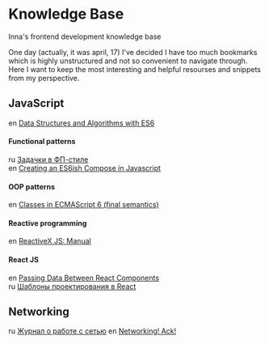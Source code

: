 # Knowledge Base
Inna's frontend development knowledge base

One day (actually, it was april, 17) I've decided I have too much bookmarks which is highly unstructured and not so convenient to navigate through. Here I want to keep the most interesting and helpful resourses and snippets from my perspective.

## JavaScript

en [Data Structures and Algorithms with ES6](https://github.com/Crizstian/data-structure-and-algorithms-with-ES6)

#### Functional patterns

ru [Задачки в ФП-стиле](https://medium.com/@frontman/fun-es-4-%D0%B7%D0%B0%D0%B4%D0%B0%D1%87%D0%BA%D0%B8-%D0%B2-%D1%84%D0%BF-%D1%81%D1%82%D0%B8%D0%BB%D0%B5-930763b0f8e4)  
en [Creating an ES6ish Compose in Javascript](https://medium.com/@dtipson/creating-an-es6ish-compose-in-javascript-ac580b95104a)

#### OOP patterns

en [Classes in ECMAScript 6 (final semantics)](http://2ality.com/2015/02/es6-classes-final.html)

#### Reactive programming

en [ReactiveX JS: Manual](http://reactivex.io/rxjs/manual/overview.html)

#### React JS

en [Passing Data Between React Components](https://medium.com/@ruthmpardee/passing-data-between-react-components-103ad82ebd17)  
ru [Шаблоны проектирования в React](https://habrahabr.ru/company/ruvds/blog/349198/)


## Networking

ru [Журнал о работе с сетью](https://habrahabr.ru/company/first/blog/348686/) en [Networking! Ack!](https://jvns.ca/zines/#networking-ack)
